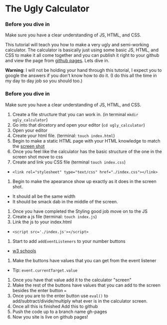 # The Ugly Calculator

### Before you dive in
Make sure you have a clear understanding of JS, HTML, and CSS.

This tutorial will teach you how to make a very ugly and semi-working
calculator. The calculator is basically just using some basic JS, HTML, and CSS
to make it all come together and you can publish it right to your github and
view the page from [github pages](https://pages.github.com/). Lets dive in.

**Warning**: I will not be holding your hand through this tutorial, I expect you to
google the answers if you don't know how to do it. (I do this all the time in my
day to day job so you should too.)

### Before you dive in
Make sure you have a clear understanding of JS, HTML, and CSS.

1. Create a file structure that you can work in. (in terminal `mkdir
   ugly_calculator`)
1. Go into that dircetory and open your editor (`cd ugly_calculator`)
1. Open your editor
1. Create your html file. (terminal: `touch index.html`)
1. Begin to make a static HTML page with your HTML knowledge to match the [screen
   shot](./ugly_calculator.png)
1. Once you feel like the calculator has the basic structure of the one in the
   screen shot move to css
1. Create and link you CSS file (terminal `touch index.css`)
  - `<link rel="stylesheet" type="text/css" href="./index.css"></link>`
1. Begin to make the apearance show up exactly as it does in the screen shot.
  - It should all be the same width
  - It should be smack dab in the middle of the screen.
1. Once you have completed the Styling good job move on to the JS
1. Create a js file (terminal: `touch index.js`)
1. Link the js to your index.html
  - `<script src='./index.js'></script>`
1. Start to add `addEventListeners` to your number buttons
  - [w3 schools](https://www.w3schools.com/jsref/met_element_addeventlistener.asp)
1. Make the buttons have values that you can get from the event listener
  - Tip: `event.currentTarget.value`
1. Once you have that value add it to the calculator "screen"
1. Make the rest of the buttons have values that you can add to the screen
   besides the enter button `=`
1. Once you are to the enter button use `eval()` to
   add/subtract/divide/multiply what ever is in the calculator screen.
1. Once all this is finished Add this to github
1. Push the code up to a branch name gh-pages
1. Now you site is live on github pages!


